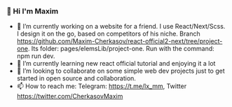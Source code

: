 ### 👋 Hi I'm Maxim

- 🔭 I’m currently working on a website for a friend. I use React/Next/Scss. I design it on the go, based on competitors of his niche. Branch https://github.com/Maxim-Cherkasov/react-official2-next/tree/project-one. Its folder: pages/elemsLib/project-one. Run with the command: npm run dev.
- 🌱 I’m currently learning new react official tutorial and enjoying it a lot
- 👯 I’m looking to collaborate on some simple web dev projects just to get started in open source and collaboration.
- 📫 How to reach me: Telegram: https://t.me/lx_mm, Twitter https://twitter.com/CherkasovMaxim
